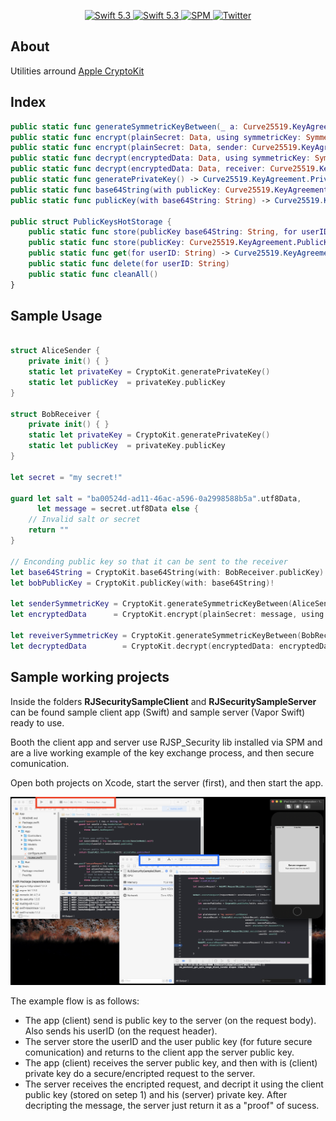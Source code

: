 <p align="center">
   <a href="https://developer.apple.com/swift/">
      <img src="https://img.shields.io/badge/Swift-5.3-orange.svg?style=flat" alt="Swift 5.3">
   </a>
    <a href="https://developer.apple.com/swift/">
      <img src="https://img.shields.io/badge/Xcode-12.0.1-blue.svg" alt="Swift 5.3">
   </a>
   <a href="https://github.com/apple/swift-package-manager">
      <img src="https://img.shields.io/badge/Swift%20Package%20Manager-compatible-brightgreen.svg" alt="SPM">
   </a>
   <a href="https://twitter.com/ricardo_psantos/">
      <img src="https://img.shields.io/badge/Twitter-@ricardo_psantos-blue.svg?style=flat" alt="Twitter">
   </a>
</p>

## About

Utilities arround [Apple CryptoKit](https://developer.apple.com/documentation/cryptokit)


## Index

```swift
public static func generateSymmetricKeyBetween(_ a: Curve25519.KeyAgreement.PrivateKey, and b: Curve25519.KeyAgreement.PublicKey, salt: Data) -> SymmetricKey?
public static func encrypt(plainSecret: Data, using symmetricKey: SymmetricKey) -> Data?
public static func encrypt(plainSecret: Data, sender: Curve25519.KeyAgreement.PrivateKey, receiver: Curve25519.KeyAgreement.PublicKey, salt: Data) -> Data?
public static func decrypt(encryptedData: Data, using symmetricKey: SymmetricKey) -> Data?
public static func decrypt(encryptedData: Data, receiver: Curve25519.KeyAgreement.PrivateKey, sender: Curve25519.KeyAgreement.PublicKey, salt: Data) -> Data?
public static func generatePrivateKey() -> Curve25519.KeyAgreement.PrivateKey
public static func base64String(with publicKey: Curve25519.KeyAgreement.PublicKey) -> String
public static func publicKey(with base64String: String) -> Curve25519.KeyAgreement.PublicKey?

public struct PublicKeysHotStorage {
    public static func store(publicKey base64String: String, for userID: String)
    public static func store(publicKey: Curve25519.KeyAgreement.PublicKey, for userID: String)
    public static func get(for userID: String) -> Curve25519.KeyAgreement.PublicKey?
    public static func delete(for userID: String)
    public static func cleanAll()
}
```

## Sample Usage

```swift

struct AliceSender {
    private init() { }
    static let privateKey = CryptoKit.generatePrivateKey()
    static let publicKey  = privateKey.publicKey
}
 
struct BobReceiver {
    private init() { }
    static let privateKey = CryptoKit.generatePrivateKey()
    static let publicKey  = privateKey.publicKey
}

let secret = "my secret!"

guard let salt = "ba00524d-ad11-46ac-a596-0a2998588b5a".utf8Data,
      let message = secret.utf8Data else {
    // Invalid salt or secret
    return ""
}

// Enconding public key so that it can be sent to the receiver
let base64String = CryptoKit.base64String(with: BobReceiver.publicKey)
let bobPublicKey = CryptoKit.publicKey(with: base64String)!

let senderSymmetricKey = CryptoKit.generateSymmetricKeyBetween(AliceSender.privateKey, and: bobPublicKey, salt: salt)!
let encryptedData      = CryptoKit.encrypt(plainSecret: message, using: senderSymmetricKey)!

let reveiverSymmetricKey = CryptoKit.generateSymmetricKeyBetween(BobReceiver.privateKey, and: AliceSender.publicKey, salt: salt)!
let decryptedData        = CryptoKit.decrypt(encryptedData: encryptedData, using: reveiverSymmetricKey)

```

## Sample working projects

Inside the folders __RJSecuritySampleClient__ and __RJSecuritySampleServer__ can be found sample client app (Swift) and sample server (Vapor Swift) ready to use. 

Booth the client app and server use RJSP_Security lib installed via SPM and are a live working example of the key exchange process, and then secure comunication.

Open both projects on Xcode, start the server (first), and then start the app.

![alt text](_Documents/image1.png)

The example flow is as follows:

* The app (client) send is public key to the server (on the request body). Also sends his userID (on the request header). 
* The server store the userID and the user public key (for future secure comunication) and returns to the client app the server public key.
* The app (client) receives the server public key, and then with is (client) private key do a secure/encripted request to the server.
* The server receives the encripted request, and decript it using the client public key (stored on setep 1) and his (server) private key. After decripting the message, the server just return it as a "proof" of sucess.
